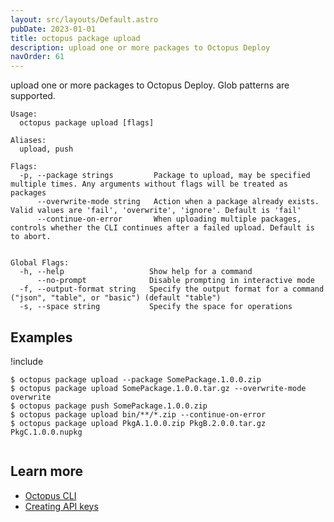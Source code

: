 ```yaml
---
layout: src/layouts/Default.astro
pubDate: 2023-01-01
title: octopus package upload
description: upload one or more packages to Octopus Deploy
navOrder: 61
---
```


upload one or more packages to Octopus Deploy. Glob patterns are supported.


```text
Usage:
  octopus package upload [flags]

Aliases:
  upload, push

Flags:
  -p, --package strings         Package to upload, may be specified multiple times. Any arguments without flags will be treated as packages
      --overwrite-mode string   Action when a package already exists. Valid values are 'fail', 'overwrite', 'ignore'. Default is 'fail'
      --continue-on-error       When uploading multiple packages, controls whether the CLI continues after a failed upload. Default is to abort.


Global Flags:
  -h, --help                   Show help for a command
      --no-prompt              Disable prompting in interactive mode
  -f, --output-format string   Specify the output format for a command ("json", "table", or "basic") (default "table")
  -s, --space string           Specify the space for operations

```

## Examples

!include <samples-instance>


```text
$ octopus package upload --package SomePackage.1.0.0.zip
$ octopus package upload SomePackage.1.0.0.tar.gz --overwrite-mode overwrite
$ octopus package push SomePackage.1.0.0.zip	
$ octopus package upload bin/**/*.zip --continue-on-error
$ octopus package upload PkgA.1.0.0.zip PkgB.2.0.0.tar.gz PkgC.1.0.0.nupkg


```

## Learn more

- [Octopus CLI](/docs/octopus-rest-api/cli/index.md)
- [Creating API keys](/docs/octopus-rest-api/how-to-create-an-api-key.md)